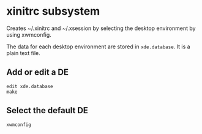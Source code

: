 # xinitrc subsystem

Creates ~/.xinitrc and ~/.xsession by selecting the desktop environment
by using xwmconfig.

The data for each desktop environment are stored in `xde.database`.
It is a plain text file.

## Add or edit a DE

```
edit xde.database
make
```

## Select the default DE

```
xwmconfig
```

